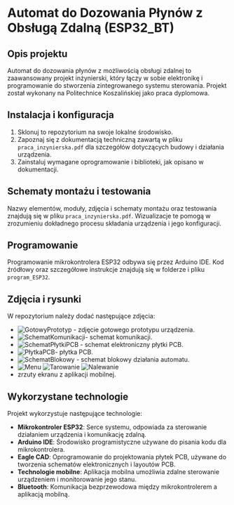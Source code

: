 # Automat do Dozowania Płynów z Obsługą Zdalną (ESP32_BT)

## Opis projektu

Automat do dozowania płynów z możliwością obsługi zdalnej to zaawansowany projekt inżynierski, który łączy w sobie elektronikę i programowanie do stworzenia zintegrowanego systemu sterowania. Projekt został wykonany na Politechnice Koszalińskiej jako praca dyplomowa.

## Instalacja i konfiguracja

1. Sklonuj to repozytorium na swoje lokalne środowisko.
2. Zapoznaj się z dokumentacją techniczną zawartą w pliku `praca_inzynierska.pdf` dla szczegółów dotyczących budowy i działania urządzenia.
3. Zainstaluj wymagane oprogramowanie i biblioteki, jak opisano w dokumentacji.

## Schematy montażu i testowania

Nazwy elementów, moduły, zdjęcia i schematy montażu oraz testowania znajdują się w pliku `praca_inzynierska.pdf`. Wizualizacje te pomogą w zrozumieniu dokładnego procesu składania urządzenia i jego konfiguracji.

## Programowanie

Programowanie mikrokontrolera ESP32 odbywa się przez Arduino IDE. Kod źródłowy oraz szczegółowe instrukcje znajdują się w folderze i pliku `program_ESP32`.

## Zdjęcia i rysunki

W repozytorium należy dodać następujące zdjęcia:
- ![GotowyPrototyp](https://github.com/JozefWR/Automat-Do-Dozowania-Plyn-w-ESP32/assets/166382259/6b82a3e5-8fb9-43f4-ae07-17cd6abe718a) - zdjęcie gotowego prototypu urządzenia.
- ![SchematKomunikacji](https://github.com/JozefWR/Automat-Do-Dozowania-Plyn-w-ESP32/assets/166382259/98823d01-63ec-4637-b4b8-d46273226565)- schemat komunikacji.
- ![SchematPłytkiPCB](https://github.com/JozefWR/Automat-Do-Dozowania-Plyn-w-ESP32/assets/166382259/238f7fb2-c309-472e-9536-75cad8c688bf) - schemat elektroniczny płytki PCB.
- ![PłytkaPCB](https://github.com/JozefWR/Automat-Do-Dozowania-Plyn-w-ESP32/assets/166382259/aa223550-1295-42a3-861d-f1353d052397)- płytka PCB.
- ![SchematBlokowy](https://github.com/JozefWR/Automat-Do-Dozowania-Plyn-w-ESP32/assets/166382259/193d79a3-77b1-46d5-925e-b85749bd6f50) - schemat blokowy działania automatu.
- ![Menu](https://github.com/JozefWR/Automat-Do-Dozowania-Plyn-w-ESP32/assets/166382259/1ad8b6f9-afa7-42f7-b0db-a9129df20a21)
  ![Tarowanie](https://github.com/JozefWR/Automat-Do-Dozowania-Plyn-w-ESP32/assets/166382259/efe83c0e-f424-4523-b27d-a2d8f1781ea5)
  ![Nalewanie](https://github.com/JozefWR/Automat-Do-Dozowania-Plyn-w-ESP32/assets/166382259/ff76bfb1-848b-4e31-8148-5cf0905ada01)
- zrzuty ekranu z aplikacji mobilnej.

## Wykorzystane technologie

Projekt wykorzystuje następujące technologie:
- **Mikrokontroler ESP32**: Serce systemu, odpowiada za sterowanie działaniem urządzenia i komunikację zdalną.
- **Arduino IDE**: Środowisko programistyczne używane do pisania kodu dla mikrokontrolera.
- **Eagle CAD**: Oprogramowanie do projektowania płytek PCB, używane do tworzenia schematów elektronicznych i layoutów PCB.
- **Technologie mobilne**: Aplikacja mobilna umożliwia zdalne sterowanie urządzeniem i monitorowanie jego stanu.
- **Bluetooth**: Komunikacja bezprzewodowa między mikrokontrolerem a aplikacją mobilną.

